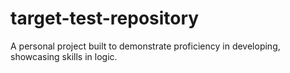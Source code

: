 # target-test-repository
A personal project built to demonstrate proficiency in developing, showcasing skills in logic.
